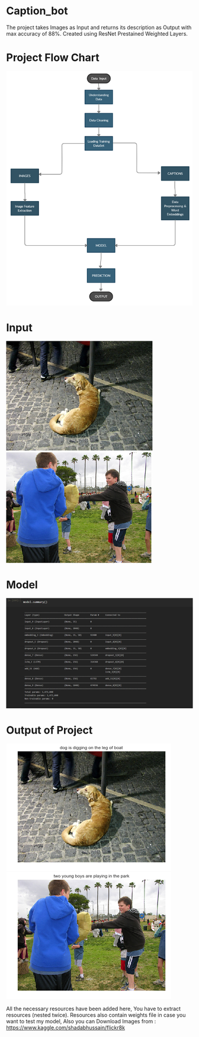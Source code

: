 # Caption_bot
The project takes Images as Input and returns its description as Output with max accuracy of 88%. 
Created using ResNet Prestained Weighted Layers.


# Project Flow Chart
<a href="http://fvcproductions.com"><img src="https://github.com/gyrsh/Caption_bot/blob/master/Untitled%20Workspace.jpg" ></a>

# Input 
<a href="http://fvcproductions.com"><img src="https://github.com/gyrsh/Caption_bot/blob/master/Input_Image_of_dog.png" ></a>
<a href="http://fvcproductions.com"><img src="https://github.com/gyrsh/Caption_bot/blob/master/Input_Image_of_players.png" ></a>

# Model
<a href="http://fvcproductions.com"><img src="https://github.com/gyrsh/Caption_bot/blob/master/Screenshot%20(50).png" ></a>

# Output of Project
<a href="http://fvcproductions.com"><img src="https://github.com/gyrsh/Caption_bot/blob/master/Output_image_of_dog.png" ></a>
<a href="http://fvcproductions.com"><img src="https://github.com/gyrsh/Caption_bot/blob/master/Output_image_of_players.png" ></a>

All the necessary resources have been added here, You have to extract resources (nested twice). Resources also contain weights file in case you want to test my model, Also you can Download Images from : https://www.kaggle.com/shadabhussain/flickr8k
